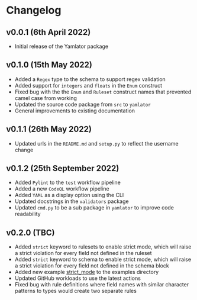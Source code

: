 # Changelog

## v0.0.1 (6th April 2022)

* Initial release of the Yamlator package

## v0.1.0 (15th May 2022)

* Added a `Regex` type to the schema to support regex validation
* Added support for `integers` and `floats` in the `Enum` construct
* Fixed bug with the the `Enum` and `Ruleset` construct names that prevented camel case from working
* Updated the source code package from `src` to `yamlator`
* General improvements to existing documentation

## v0.1.1 (26th May 2022)

* Updated urls in the `README.md` and `setup.py` to reflect the username change

## v0.1.2 (25th September 2022)

* Added `Pylint` to the `test` workflow pipeline
* Added a new `CodeQL` workflow pipeline
* Added `YAML` as a display option using the CLI
* Updated docstrings in the `validators` package
* Updated `cmd.py` to be a sub package in `yamlator` to improve code readability

## v0.2.0 (TBC)

* Added `strict` keyword to rulesets to enable strict mode, which will raise a strict violation for every field not defined in the ruleset
* Added `strict` keyword to schema to enable strict mode, which will raise a strict violation for every field not defined in the schema block
* Added new example [strict_mode](./example/strict_mode/) to the examples directory
* Updated GitHub workloads to use the latest actions
* Fixed bug with rule definitions where field names with similar character patterns to types would create two separate rules
